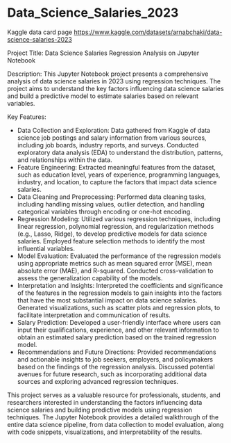 # Data_Science_Salaries_2023

Kaggle data card page https://www.kaggle.com/datasets/arnabchaki/data-science-salaries-2023



Project Title: Data Science Salaries Regression Analysis on Jupyter Notebook

Description:
This Jupyter Notebook project presents a comprehensive analysis of data science salaries in 2023 using regression techniques. The project aims to understand the key factors influencing data science salaries and build a predictive model to estimate salaries based on relevant variables.

Key Features:

* Data Collection and Exploration: Data gathered from Kaggle of data science job postings and salary information from various sources, including job boards, industry reports, and surveys. Conducted exploratory data analysis (EDA) to understand the distribution, patterns, and relationships within the data.
* Feature Engineering: Extracted meaningful features from the dataset, such as education level, years of experience, programming languages, industry, and location, to capture the factors that impact data science salaries.
* Data Cleaning and Preprocessing: Performed data cleaning tasks, including handling missing values, outlier detection, and handling categorical variables through encoding or one-hot encoding.
* Regression Modeling: Utilized various regression techniques, including linear regression, polynomial regression, and regularization methods (e.g., Lasso, Ridge), to develop predictive models for data science salaries. Employed feature selection methods to identify the most influential variables.
* Model Evaluation: Evaluated the performance of the regression models using appropriate metrics such as mean squared error (MSE), mean absolute error (MAE), and R-squared. Conducted cross-validation to assess the generalization capability of the models.
* Interpretation and Insights: Interpreted the coefficients and significance of the features in the regression models to gain insights into the factors that have the most substantial impact on data science salaries. Generated visualizations, such as scatter plots and regression plots, to facilitate interpretation and communication of results.
* Salary Prediction: Developed a user-friendly interface where users can input their qualifications, experience, and other relevant information to obtain an estimated salary prediction based on the trained regression model.
* Recommendations and Future Directions: Provided recommendations and actionable insights to job seekers, employers, and policymakers based on the findings of the regression analysis. Discussed potential avenues for future research, such as incorporating additional data sources and exploring advanced regression techniques.


This project serves as a valuable resource for professionals, students, and researchers interested in understanding the factors influencing data science salaries and building predictive models using regression techniques. The Jupyter Notebook provides a detailed walkthrough of the entire data science pipeline, from data collection to model evaluation, along with code snippets, visualizations, and interpretability of the results.
